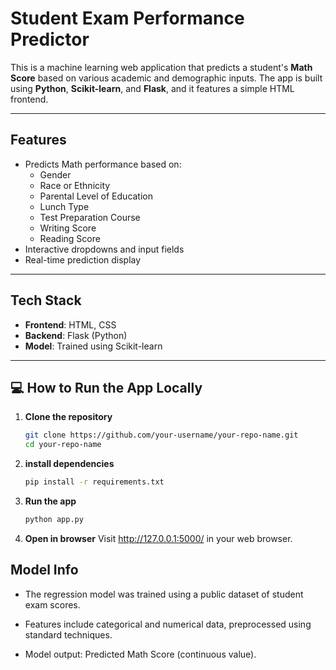# Student Exam Performance Predictor

This is a machine learning web application that predicts a student's **Math Score** based on various academic and demographic inputs. The app is built using **Python**, **Scikit-learn**, and **Flask**, and it features a simple HTML frontend.

---

##  Features

- Predicts Math performance based on:
  - Gender
  - Race or Ethnicity
  - Parental Level of Education
  - Lunch Type
  - Test Preparation Course
  - Writing Score
  - Reading Score
- Interactive dropdowns and input fields
- Real-time prediction display

---

##  Tech Stack

- **Frontend**: HTML, CSS
- **Backend**: Flask (Python)
- **Model**: Trained using Scikit-learn


---

## 💻 How to Run the App Locally

1. **Clone the repository**
   ```bash
   git clone https://github.com/your-username/your-repo-name.git
   cd your-repo-name

2. **install dependencies**
   ```bash
   pip install -r requirements.txt

3. **Run the app**
   ```bash
   python app.py

4. **Open in browser**
   Visit http://127.0.0.1:5000/ in your web browser.


##  Model Info

* The regression model was trained using a public dataset of student exam scores.

* Features include categorical and numerical data, preprocessed using standard techniques.

* Model output: Predicted Math Score (continuous value).
